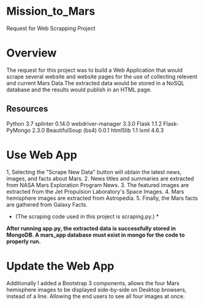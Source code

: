 # Mission_to_Mars
Request for Web Scrapping Project

# Overview

The request for this project was to build a Web Application that would scrape several website and website pages for the use of collecting relevent and current Mars Data.The extracted data would be stored in a NoSQL database and the results would publish in an HTML page.

## Resources

Python 3.7
splinter 0.14.0
webdriver-manager 3.3.0
Flask 1.1.2
Flask-PyMongo 2.3.0
BeautifulSoup (bs4) 0.0.1
html5lib 1.1
lxml 4.6.3

# Use Web App 

1, Selecting the "Scrape New Data" button will obtain the latest news, images, and facts about Mars.
2. News titles and summaries are extracted from NASA Mars Exploration Program News. 
3. The featured images are extracted from the Jet Propulsion Laboratory's Space Images. 
4. Mars hemisphere images are extracted from Astropedia. 
5. Finally, the Mars facts are gathered from Galaxy Facts. 

* (The scraping code used in this project is scraping.py.) *

**After running app.py, the extracted data is successfully stored in MongoDB. A mars_app database must exist in mongo for the code to properly run.**

# Update the Web App

Additionally I added a Bootstrap 3 components, allows the four Mars hemisphere images to be displayed side-by-side on Desktop browsers, instead of a line. Allowing the end users to see all four images at once.
